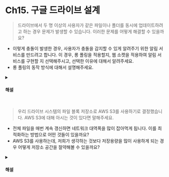 # Ch15. 구글 드라이브 설계

> 드라이브에서 두 명 이상의 사용자가 같은 파일이나 폴더를 동시에 업데이트하려고 하는 경우 문제가 발생할 수 있습니다. 이러한 문제를 어떻게 해결할 수 있을까요?

* 이렇게 충돌이 발생한 경우, 사용자가 충돌을 감지할 수 있게 알려주기 위한 알림 서비스를 만드려고 합니다. 이 경우, 롱 폴링을 적용할지, 웹 소켓을 적용하여 알림 서비스를 구현할 지 선택해주시고, 선택한 이유에 대해서 알려주세요.
* 롱 폴링의 동작 방식에 대해서 설명해주세요.

<details>
<summary><h4>해설</h4></summary>

> 드라이브에서 두 명 이상의 사용자가 같은 파일이나 폴더를 동시에 업데이트하려고 하는 경우 문제가 발생할 수 있습니다. 이러한 문제를 어떻게 해결할 수 있을까요?
* 먼저 처리되는 변경은 성공한 것으로 보고, 나중에 처리되는 변경은 충돌이 발생한 것으로 표시한다. 
* 충돌이 발생한 것으로 표시되면 충돌한 시점에서 같은 파일이 두 가지 버전으로 존재하게 되는데, 이 상태에서 사용자가 두 파일을 하나로 합칠지 아니면 둘 중 하나를 다른 파일로 대체할지를 결정한다.

> 이렇게 충돌이 발생한 경우, 사용자가 충돌을 감지할 수 있게 알려주기 위한 알림 서비스를 만드려고 합니다. 이 경우, 롱 폴링을 적용할지, 웹 소켓을 적용하여 알림 서비스를 구현할 지 선택해주시고, 선택한 이유에 대해서 알려주세요.
* 둘 다 좋은 방법이다. 여기서는 양방향 통신이 필요하지 않으므로 롱 폴링이 더 적합할 수 있다.

> 롱 폴링의 동작 방식에 대해서 설명해주세요.
* 롱 폴링은 먼저 클라이언트가 서버에 요청을 보냄으로서 이뤄진다. 서버는 이에 대한 응답을 즉시 보내지않고 연결을 계속 이루고 있게 된다. 
* 이후 이벤트가 발생하면 서버가 클라이언트에게 응답을 주게 된다. 응답을 받은 클라이언트는 다시 서버에게 요청을 보낼 수 있다.

</details>
<br>

> 우리 드라이브 시스템의 파일 블록 저장소로 AWS S3를 사용하기로 결정했습니다. AWS S3에 대해 아시는 것이 있다면 말해주세요.

* 전체 파일을 매번 계속 갱신하면 네트워크 대역폭을 많이 잡아먹게 됩니다. 이를 최적화하는 방법으로 어떤 것들이 있을까요?
* AWS S3를 사용하는데, 저희가 생각하는 것보다 저장용량을 많이 사용하게 되는 경우 어떻게 저장소 공간을 절약해볼 수 있을까요?

<details>
<summary><h4>해설</h4></summary>

> 우리 드라이브 시스템의 파일 블록 저장소로 AWS S3를 사용하기로 결정했습니다. AWS S3에 대해 아시는 것이 있다면 말해주세요.
* 업계 최고 수준의 확장성, 데이터 가용성, 보안 및 성능을 제공하는 객체 스토리지 서비스이다.
* 이미지, 동영상, 워드와 같은 파일을 저장할 수 있다.
* 버킷이라는 단위로 구분한다.

> 전체 파일을 매번 블록 저장소에 갱신하면 네트워크 대역폭을 많이 잡아먹게 됩니다. 이를 최적화하는 방법으로 어떤 것들이 있을까요?
* 파일이 수정되면 정체 파일 대신 수정이 일어난 블록만 동기화하는 델타 동기화 방법을 고려하거나, 압축 알고리즘을 활용해서 데이트의 크기를 줄이는 것을 생각해볼 수 있다.

> AWS S3를 사용하는데, 저희가 생각하는 것보다 저장용량을 많이 사용하게 되는 경우 어떻게 저장소 공간을 절약해볼 수 있을까요?
* 오랫동안 사용되지 않았던 데이터는 아카이빙 저장소를 만들어서, 따로 저장한다. 아카이빙 저장소는 S3보다 훨씬 저렴하다.
* 파일 블록의 해시값을 비교하여 중복된 파일 블록을 계정 차원에서 제거한다.

</details>

